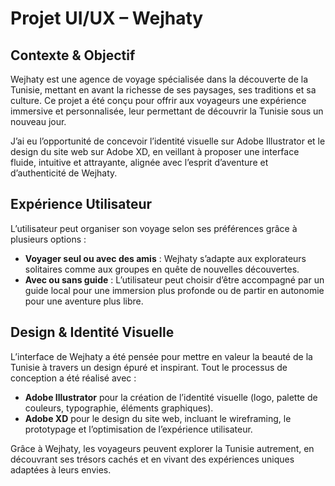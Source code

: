 # Projet UI/UX – Wejhaty

## Contexte & Objectif
Wejhaty est une agence de voyage spécialisée dans la découverte de la Tunisie, mettant en avant la richesse de ses paysages, ses traditions et sa culture. Ce projet a été conçu pour offrir aux voyageurs une expérience immersive et personnalisée, leur permettant de découvrir la Tunisie sous un nouveau jour.

J’ai eu l’opportunité de concevoir l’identité visuelle sur Adobe Illustrator et le design du site web sur Adobe XD, en veillant à proposer une interface fluide, intuitive et attrayante, alignée avec l’esprit d’aventure et d’authenticité de Wejhaty.

## Expérience Utilisateur
L’utilisateur peut organiser son voyage selon ses préférences grâce à plusieurs options :
- **Voyager seul ou avec des amis** : Wejhaty s’adapte aux explorateurs solitaires comme aux groupes en quête de nouvelles découvertes.
- **Avec ou sans guide** : L’utilisateur peut choisir d’être accompagné par un guide local pour une immersion plus profonde ou de partir en autonomie pour une aventure plus libre.

## Design & Identité Visuelle
L’interface de Wejhaty a été pensée pour mettre en valeur la beauté de la Tunisie à travers un design épuré et inspirant. Tout le processus de conception a été réalisé avec :
- **Adobe Illustrator** pour la création de l’identité visuelle (logo, palette de couleurs, typographie, éléments graphiques).
- **Adobe XD** pour le design du site web, incluant le wireframing, le prototypage et l’optimisation de l’expérience utilisateur.

Grâce à Wejhaty, les voyageurs peuvent explorer la Tunisie autrement, en découvrant ses trésors cachés et en vivant des expériences uniques adaptées à leurs envies.
